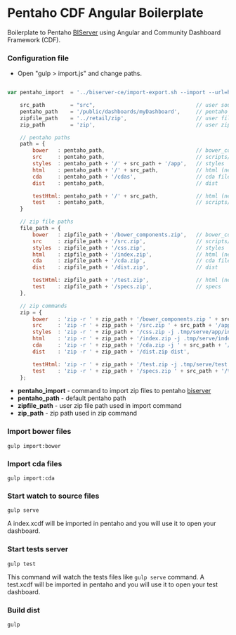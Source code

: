 # Pentaho CDF Angular Boilerplate

Boilerplate to Pentaho [BIServer](https://sourceforge.net/projects/pentaho/files/Business%20Intelligence%20Server/) using Angular and Community Dashboard Framework (CDF).

### Configuration file

* Open "gulp > import.js" and change paths.

``` javascript

var pentaho_import  = '../biserver-ce/import-export.sh --import --url=http://localhost:8080/pentaho --username=Admin --password=password --overwrite=true --permission=true --retainOwnership=true',

    src_path        = "src",                                // user source path
    pentaho_path    = '/public/dashboards/myDashboard',     // pentaho path
    zipfile_path    = '../retail/zip',                      // user file path
    zip_path        = 'zip',                                // user zip path

    // pentaho paths
    path = {
        bower   : pentaho_path,                             // bower_components
        src     : pentaho_path,                             // scripts/html
        styles  : pentaho_path + '/' + src_path + '/app',   // styles
        html    : pentaho_path + '/' + src_path,            // html (new files)
        cda     : pentaho_path + '/cdas',                   // cda files
        dist    : pentaho_path,                             // dist

        testHtml: pentaho_path + '/' + src_path,            // html (new files)
        test    : pentaho_path,                             // scripts/html
    }

    // zip file paths
    file_path = {
        bower   : zipfile_path + '/bower_components.zip',   // bower_components
        src     : zipfile_path + '/src.zip',                // scripts/html
        styles  : zipfile_path + '/css.zip',                // styles
        html    : zipfile_path + '/index.zip',              // html (new files)
        cda     : zipfile_path + '/cda.zip',                // cda files
        dist    : zipfile_path + '/dist.zip',               // dist

        testHtml: zipfile_path + '/test.zip',               // html (new files)
        test    : zipfile_path + '/specs.zip',              // specs
    },

    // zip commands
    zip = {
        bower   : 'zip -r ' + zip_path + '/bower_components.zip ' + src_path + '/bower_components',
        src     : 'zip -r ' + zip_path + '/src.zip ' + src_path + '/app -x "*.sass*" -x "*.DS_Store"',
        styles  : 'zip -r ' + zip_path + '/css.zip -j .tmp/serve/app/index.css',
        html    : 'zip -r ' + zip_path + '/index.zip -j .tmp/serve/index.html .tmp/serve/index.xcdf',
        cda     : 'zip -r ' + zip_path + '/cda.zip -j ' + src_path + '/assets/cdas -x "*.DS_Store"',
        dist    : 'zip -r ' + zip_path + '/dist.zip dist',

        testHtml: 'zip -r ' + zip_path + '/test.zip -j .tmp/serve/test.html .tmp/serve/test.xcdf',
        test    : 'zip -r ' + zip_path + '/specs.zip ' + src_path + '/tests -x "*.DS_Store"',
    };

```

* **pentaho_import** - command to import zip files to pentaho [biserver](https://sourceforge.net/projects/pentaho/files/Business%20Intelligence%20Server/)
* **pentaho_path** - default pentaho path
* **zipfile_path** - user zip file path used in import command
* **zip_path** - zip path used in zip command

### Import bower files

``` shell
gulp import:bower
```

### Import cda files

``` shell
gulp import:cda
```

### Start watch to source files

``` shell
gulp serve
```

A index.xcdf will be imported in pentaho and you will use it to open your dashboard.

### Start tests server

``` shell
gulp test
```

This command will watch the tests files like ``` gulp serve ``` command. A test.xcdf will be imported in pentaho and you will use it to open your test dashboard.

### Build dist

``` shell
gulp
```
